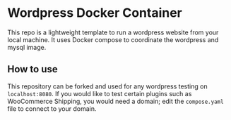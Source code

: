 # Wordpress Docker Container
This repo is a lightweight template to run a wordpress website from your local machine. It uses Docker compose to coordinate the wordpress and mysql image.

## How to use
This repository can be forked and used for any wordpress testing on `localhost:8080`. If you would like to test certain plugins such as WooCommerce Shipping, you would need a domain; edit the `compose.yaml` file to connect to your domain.
